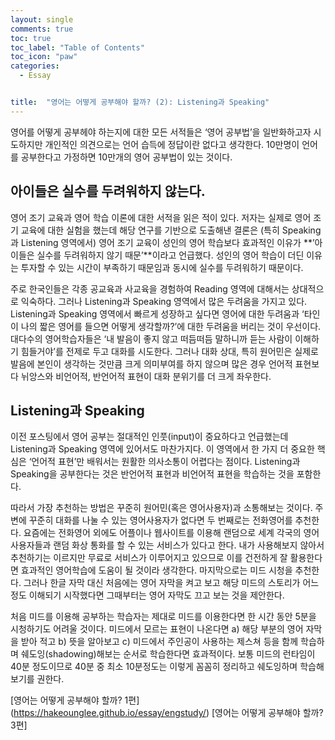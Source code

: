 ```yaml
---
layout: single
comments: true
toc: true
toc_label: "Table of Contents"
toc_icon: "paw"
categories:
  - Essay


title:  "영어는 어떻게 공부해야 할까? (2): Listening과 Speaking"
---
```


영어를 어떻게 공부헤야 하는지에 대한 모든 서적들은 ‘영어 공부법’을 일반화하고자 시도하지만 개인적인 의견으로는 언어 습득에 정답이란 없다고 생각한다. 10만명이 언어를 공부한다고 가정하면 10만개의 영어 공부법이 있는 것이다.

## 아이들은 실수를 두려워하지 않는다.

영어 조기 교육과 영어 학습 이론에 대한 서적을 읽은 적이 있다. 저자는 실제로 영어 조기 교육에 대한 실험을 했는데 해당 연구를 기반으로 도출해낸 결론은 (특히 Speaking과 Listening 영역에서) 영어 조기 교육이 성인의 영어 학습보다 효과적인 이유가 **’아이들은 실수를 두려워하지 않기 때문’**이라고 언급했다. 성인의 영어 학습이 더딘 이유는 투자할 수 있는 시간이 부족하기 때문임과 동시에 실수를 두려워하기 때문이다.    

주로 한국인들은 각종 공교육과 사교육을 경험하여 Reading 영역에 대해서는 상대적으로 익숙하다. 그러나 Listening과 Speaking 영역에서 많은 두려움을 가지고 있다. Listening과 Speaking 영역에서 빠르게 성장하고 싶다면 영어에 대한 두려움과 ‘타인이 나의 짧은 영어를 들으면 어떻게 생각할까?’에 대한 두려움을 버리는 것이 우선이다. 대다수의 영어학습자들은 ‘내 발음이 좋지 않고 떠듬떠듬 말하니까 듣는 사람이 이해하기 힘들거야’를 전제로 두고 대화를 시도한다. 그러나 대화 상대, 특히 원어민은 실제로 발음에 본인이 생각하는 것만큼 크게 의미부여를 하지 않으며 많은 경우 언어적 표현보다 뉘앙스와 비언어적, 반언어적 표현이 대화 분위기를 더 크게 좌우한다.    

## Listening과 Speaking   

이전 포스팅에서 영어 공부는 절대적인 인풋(input)이 중요하다고 언급했는데 Listening과 Speaking 영역에 있어서도 마찬가지다. 이 영역에서 한 가지 더 중요한 핵심은 ‘언어적 표현’만 배워서는 원활한 의사소통이 어렵다는 점이다. Listening과 Speaking을 공부한다는 것은 반언어적 표현과 비언어적 표현을 학습하는 것을 포함한다.   

따라서 가장 추천하는 방법은 꾸준히 원어민(혹은 영어사용자)과 소통해보는 것이다. 주변에 꾸준히 대화를 나눌 수 있는 영어사용자가 없다면 두 번째로는 전화영어를 추천한다. 요즘에는 전화영어 외에도 어플이나 웹사이트를 이용해 랜덤으로 세계 각국의 영어사용자들과 랜덤 화상 통화를 할 수 있는 서비스가 있다고 한다. 내가 사용해보지 않아서 추천하기는 이르지만 무료로 서비스가 이루어지고 있으므로 이를 건전하게 잘 활용한다면 효과적인 영어학습에 도움이 될 것이라 생각한다. 마지막으로는 미드 시청을 추천한다. 그러나 한글 자막 대신 처음에는 영어 자막을 켜고 보고 해당 미드의 스토리가 어느정도 이해되기 시작했다면 그때부터는 영어 자막도 끄고 보는 것을 제안한다.   

처음 미드를 이용해 공부하는 학습자는 제대로 미드를 이용한다면 한 시간 동안 5분을 시청하기도 어려울 것이다. 미드에서 모르는 표현이 나온다면 a) 해당 부분의 영어 자막을 받아 적고 b) 뜻을 알아보고 c) 미드에서 주인공이 사용하는 제스쳐 등을 함께 학습하며 쉐도잉(shadowing)해보는 순서로 학습한다면 효과적이다. 보통 미드의 런타임이 40분 정도이므로 40분 중 최소 10분정도는 이렇게 꼼꼼히 정리하고 쉐도잉하며 학습해보기를 권한다.

[영어는 어떻게 공부해야 할까? 1편] (https://hakeounglee.github.io/essay/engstudy/)
[영어는 어떻게 공부해야 할까? 3편]
